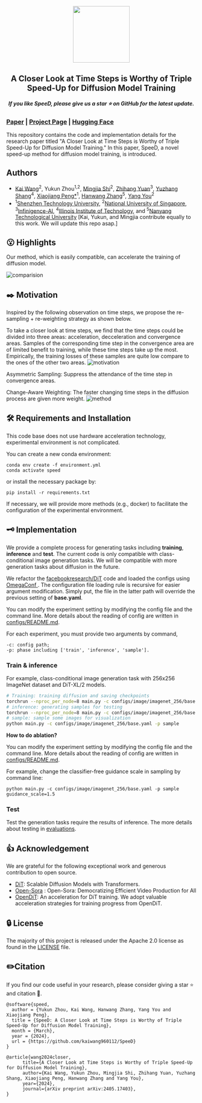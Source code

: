 <p align="center">
    <img src="visuals/logo.png" width="150" style="margin-bottom: 0.2;"/>


<p>
<h2 align="center">A Closer Look at Time Steps is Worthy of Triple Speed-Up for Diffusion Model Training
<h5 align="center"> If you like SpeeD, please give us a star ⭐ on GitHub for the latest update.
</h2>

### [Paper](https://arxiv.org/pdf/2405.17403) | [Project Page](https://bdemo.github.io/SpeeD/) | [Hugging Face]()

This repository contains the code and implementation details for the research paper titled "A Closer Look at Time Steps is Worthy of Triple Speed-Up for Diffusion Model Training." In this paper, SpeeD, a novel speed-up method for diffusion model training, is introduced.

## Authors

- [Kai Wang](https://kaiwang960112.github.io/)<sup>2</sup>, Yukun Zhou<sup>1,2</sup>, [Mingjia Shi](https://www.samjs.online/)<sup>2</sup>, [Zhihang Yuan](https://zhihang.cc/)<sup>3</sup>, [Yuzhang Shang](https://42shawn.github.io/)<sup>4</sup>, [Xiaojiang Peng*](https://pengxj.github.io/)<sup>1</sup>, [Hanwang Zhang](https://personal.ntu.edu.sg/hanwangzhang/)<sup>5</sup>, [Yang You](https://www.comp.nus.edu.sg/~youy/)<sup>2</sup>
- <sup>1</sup>[Shenzhen Technology University](https://english.sztu.edu.cn/), <sup>2</sup>[National University of Singapore](https://nus.edu.sg/), <sup>3</sup>[Infinigence-AI](https://cloud.infini-ai.com/), <sup>4</sup>[Illinois Institute of Technology](https://www.iit.edu/), and <sup>5</sup>[Nanyang Technological University](https://www.ntu.edu.sg/) [Kai, Yukun, and Mingjia contribute equally to this work. We will update this repo asap.]

## 😮 Highlights

Our method, which is easily compatible, can accelerate the training of diffusion model.

![comparision](visuals/accel.png)



##  ✒️ Motivation
<!-- 
Inspired by the uphill and downhill diffusion processes in physics. The following GIF illustrates the  commonalities  between image diffusion and electron diffusion. The left  figure of electric diffusion is simulated from  [PhET/diffusion](https://phet.colorado.edu/zh_CN/simulations/diffusion). The right figure is downloaded from [OpenAI website](https://images.openai.com/blob/b196df3a-6fea-4d86-87b2-f9bb50be64c7/leaf.png?trim=0,0,0,0&width=2600).![comparision](visuals/consistency.gif)

Visualization of different phases of reverse process and [uphill diffusion](https://en.wikipedia.org/wiki/Diffusion). For easy understanding, we assume that the direction of electronic velocity only has two cases: :arrow_left: and :arrow_right:.

![motivation](visuals/motivation.png) -->

Inspired by the following observation on time steps, we propose the re-sampling + re-weighting strategy as shown below.

To take a closer look at time steps, we find that the time steps could be divided into three areas: acceleration, decceleration and convergence areas. Samples of the corresponding time step in the convergence area are of limited benefit to training, while these time steps take up the most. Empirically, the training losses of these samples are quite low compare to the ones of the other two areas.
![motivation](visuals/Findings.png)

Asymmetric Sampling: Suppress the attendance of the time step in convergence areas.

Change-Aware Weighting: The faster changing time steps in the diffusion process are given more weight.
![method](visuals/Method.png)

<!-- ##  🔆 Method

We use the sampling and weighting strategy which are simple and easily compatible to achieve the acceleration. The following is the core code  [SpeeD/speed/diffusion/iddpm/speed.py](https://github.com/kaiwang960112/SpeeD/blob/master/speed/diffusion/iddpm/speed.py) ,

```python
class SpeeDiffusion(SpacedDiffusion):
    def __init__(self, faster, **kwargs):
        super().__init__(**kwargs)
        self.faster = faster
        if faster:
            grad = np.gradient(self.sqrt_one_minus_alphas_cumprod)

            # set the meaningful steps in diffusion, which is more important in inference
            self.meaningful_steps = np.argmax(grad < 1e-4) + 1

            # p2 weighting from: Perception Prioritized Training of Diffusion Models
            self.p2_gamma = 1
            self.p2_k = 1
            self.snr = 1.0 / (1 - self.alphas_cumprod) - 1
            sqrt_one_minus_alphas_bar = torch.from_numpy(self.sqrt_one_minus_alphas_cumprod)
            # sample more meaningful step
            p = torch.tanh(1e6 * (torch.gradient(sqrt_one_minus_alphas_bar)[0] - 1e-4)) + 1.5
            self.p = F.normalize(p, p=1, dim=0)
            self.weights = self._weights()
        else:
            self.meaningful_steps = self.num_timesteps

    def _weights(self):
        # process where all noise to noisy image with content has more weighting in training
        # the weights act on the mse loss
        weights =  1 / (self.p2_k + self.snr) ** self.p2_gamma
        weights = weights
        return weights

    # get the weights and sampling t in training diffusion
    def t_sample(self, n, device):
        if self.faster:
            t = torch.multinomial(self.p, n // 2 + 1, replacement=True).to(device)
            # dual sampling, which can balance the step multiple task training
            dual_t = torch.where(t < self.meaningful_steps, self.meaningful_steps - t, t - self.meaningful_steps)
            t = torch.cat([t, dual_t], dim=0)[:n]
            weights = self.weights
        else:
            # if
            t = torch.randint(0, self.num_timesteps, (n,), device=device)
            weights = None

        return t, weights
```

 You can enable our acceleration module with **diffusion.faster=True**.

```
# config file
diffusion:
    timestep_respacing: '250'
    faster: true  #enabl module for training acceleration
``` -->



## 🛠️ Requirements and Installation

This code base does not use hardware acceleration technology, experimental environment is not complicated.

You can create a new conda environment:

```
conda env create -f environment.yml
conda activate speed
```

or install the necessary package by:

```
pip install -r requirements.txt
```

If necessary, we will provide more methods (e.g., docker) to facilitate the configuration of the experimental environment.

## 🗝️ Implementation

We provide a complete process for generating tasks including **training**, **inference** and **test**. The current code is only compatible with class-conditional image generation tasks. We will be compatible with more generation tasks about diffusion in the future.

We refactor the [facebookresearch/DiT](https://github.com/facebookresearch/DiT) code and loaded the configs using  [OmegaConf ](https://omegaconf.readthedocs.io/en/2.3_branch/). The configuration file loading rule is  recursive for easier argument modification. Simply put, the file in the latter path will override the previous setting of **base.yaml**.

You can modify the experiment setting by modifying the config file and the command line. More details about the reading of config are written in  [configs/README.md](https://github.com/kaiwang960112/SpeeD/blob/master/configs/README.md).

For each experiment, you must provide two arguments by command,

```
-c: config path;
-p: phase including ['train', 'inference', 'sample'].
```

### Train & inference

For example, class-conditional image generation task with 256x256 ImageNet dataset and DiT-XL/2 models.

```bash
# Training: training diffusion and saving checkpoints
torchrun --nproc_per_node=8 main.py -c configs/image/imagenet_256/base.yaml -p train
# inference: generating samples for testing
torchrun --nproc_per_node=8 main.py -c configs/image/imagenet_256/base.yaml -p inference
# sample: sample some images for visualization
python main.py -c configs/image/imagenet_256/base.yaml -p sample
```

**How to do ablation?**

You can modify the experiment setting by modifying the config file and the command line. More details about the reading of config are written in  [configs/README.md](https://github.com/kaiwang960112/SpeeD/blob/master/configs/README.md).

For example,  change the classifier-free guidance scale in sampling by command line:

```
python main.py -c configs/image/imagenet_256/base.yaml -p sample guidance_scale=1.5
```

### Test

Test the generation tasks require the results of inference. The more details about testing in  [evaluations](https://github.com/kaiwang960112/SpeeD/tree/master/evaluations).

## 👍 Acknowledgement

We are grateful for the following exceptional work and generous contribution to open source.

* [DiT](https://github.com/facebookresearch/DiT): Scalable Diffusion Models with Transformers.
* [Open-Sora](https://github.com/hpcaitech/Open-Sora/tree/main) : Open-Sora: Democratizing Efficient Video Production for All
* [OpenDiT](https://github.com/NUS-HPC-AI-Lab/OpenDiT): An acceleration for DiT training. We adopt valuable acceleration strategies for training progress from OpenDiT.

## 🔒 License

The majority of this project is released under the Apache 2.0 license as found in the [LICENSE](https://github.com/PKU-YuanGroup/Video-LLaVA/blob/main/LICENSE) file.

## ✏️Citation

 If you find our code useful in your research, please consider giving a star ⭐ and citation 📝.

```
@software{speed,
  author = {Yukun Zhou, Kai Wang, Hanwang Zhang, Yang You and Xiaojiang Peng},
  title = {SpeeD: A Closer Look at Time Steps is Worthy of Triple Speed-Up for Diffusion Model Training},
  month = {March},
  year = {2024},
  url = {https://github.com/kaiwang960112/SpeeD}
}
```
```
@article{wang2024closer,
      title={A Closer Look at Time Steps is Worthy of Triple Speed-Up for Diffusion Model Training}, 
      author={Kai Wang, Yukun Zhou, Mingjia Shi, Zhihang Yuan, Yuzhang Shang, Xiaojiang Peng, Hanwang Zhang and Yang You},
      year={2024},
      journal={arXiv preprint arXiv:2405.17403},
}
```
